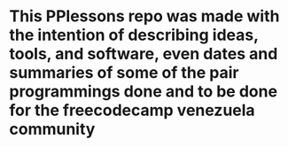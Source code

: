 # This PPlessons repo was made with the intention of describing ideas, tools, and software, even dates and summaries of some of the pair programmings done and to be done for the freecodecamp venezuela community

